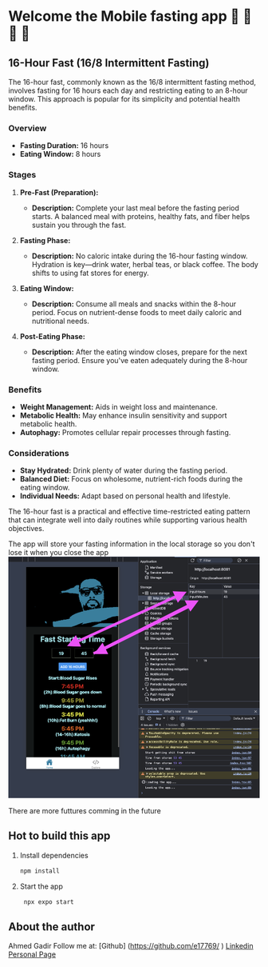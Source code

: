# Welcome the Mobile fasting app 🍱 🥗 🍩 🍮

## 16-Hour Fast (16/8 Intermittent Fasting)

The 16-hour fast, commonly known as the 16/8 intermittent fasting method, involves fasting for 16 hours each day and restricting eating to an 8-hour window. This approach is popular for its simplicity and potential health benefits.

### Overview

- **Fasting Duration:** 16 hours
- **Eating Window:** 8 hours

### Stages

1. **Pre-Fast (Preparation):**

   - **Description:** Complete your last meal before the fasting period starts. A balanced meal with proteins, healthy fats, and fiber helps sustain you through the fast.

2. **Fasting Phase:**

   - **Description:** No caloric intake during the 16-hour fasting window. Hydration is key—drink water, herbal teas, or black coffee. The body shifts to using fat stores for energy.

3. **Eating Window:**

   - **Description:** Consume all meals and snacks within the 8-hour period. Focus on nutrient-dense foods to meet daily caloric and nutritional needs.

4. **Post-Eating Phase:**
   - **Description:** After the eating window closes, prepare for the next fasting period. Ensure you've eaten adequately during the 8-hour window.

### Benefits

- **Weight Management:** Aids in weight loss and maintenance.
- **Metabolic Health:** May enhance insulin sensitivity and support metabolic health.
- **Autophagy:** Promotes cellular repair processes through fasting.

### Considerations

- **Stay Hydrated:** Drink plenty of water during the fasting period.
- **Balanced Diet:** Focus on wholesome, nutrient-rich foods during the eating window.
- **Individual Needs:** Adapt based on personal health and lifestyle.

The 16-hour fast is a practical and effective time-restricted eating pattern that can integrate well into daily routines while supporting various health objectives.

The app will store your fasting information in the local storage so you don't lose it when you close the app
![Alt Fasting app](assets/images/Fasting-model.png)

There are more futtures comming in the future

## Hot to build this app

1. Install dependencies

   ```bash
   npm install
   ```

2. Start the app

   ```bash
    npx expo start
   ```

## About the author

Ahmed Gadir
Follow me at:
[Github] (https://github.com/e17769/ )
[Linkedin](https://www.linkedin.com/in/ahmedgadir/)
[Personal Page](https://ahmedgadir.com/)
